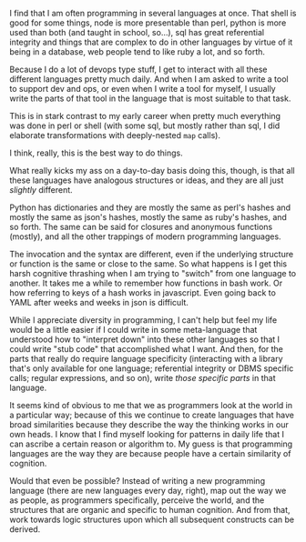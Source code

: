 I find that I am often programming in several languages at once. That shell is good for some things, node is more presentable than perl, python is more used than both (and taught in school, so&hellip;), sql has great referential integrity and things that are complex to do in other languages by virtue of it being in a database, web people tend to like ruby a lot, and so forth.

Because I do a lot of devops type stuff, I get to interact with all these different languages pretty much daily. And when I am asked to write a tool to support dev and ops, or even when I write a tool for myself, I usually write the parts of that tool in the language that is most suitable to that task.

This is in stark contrast to my early career when pretty much everything was done in perl or shell (with some sql, but mostly rather than sql, I did elaborate transformations with deeply-nested `map` calls).

I think, really, this is the best way to do things. 

What really kicks my ass on a day-to-day basis doing this, though, is that all these languages have analogous structures or ideas, and they are all just *slightly* different.

Python has dictionaries and they are mostly the same as perl's hashes and mostly the same as json's hashes, mostly the same as ruby's hashes, and so forth. The same can be said for closures and anonymous functions (mostly), and all the other trappings of modern programming languages.

The invocation and the syntax are different, even if the underlying structure or function is the same or close to the same. So what happens is I get this harsh cognitive thrashing when I am trying to "switch" from one language to another. It takes me a while to remember how functions in bash work. Or how referring to keys of a hash works in javascript. Even going back to YAML after weeks and weeks in json is difficult.

While I appreciate diversity in programming, I can't help but feel my life would be a little easier if I could write in some meta-language that understood how to "interpret down" into these other languages so that I could write "stub code" that accomplished what I want. And then, for the parts that really do require language specificity (interacting with a library that's only available for one language; referential integrity or DBMS specific calls; regular expressions, and so on), write *those specific parts* in that language.

It seems kind of obvious to me that we as programmers look at the world in a particular way; because of this we continue to create languages that have broad similarities because they describe the way the thinking works in our own heads. I know that I find myself looking for patterns in daily life that I can ascribe a certain reason or algorithm to. My guess is that programming languages are the way they are because people have a certain similarity of cognition.

Would that even be possible? Instead of writing a new programming language (there are new languages every day, right), map out the way we as people, as programmers specifically, perceive the world, and the structures that are organic and specific to human cognition. And from that, work towards logic structures upon which all subsequent constructs can be derived.